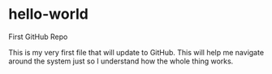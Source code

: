 # hello-world
First GitHub Repo

This is my very first file that will update to GitHub. This will help me navigate around the system just so I understand how the whole thing works.
